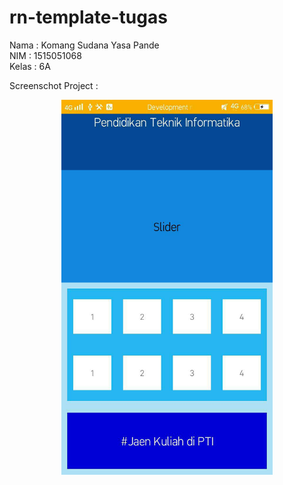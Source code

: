 # rn-template-tugas
Nama  : Komang Sudana Yasa Pande <br>
NIM   : 1515051068 <br>
Kelas : 6A <br>

Screenschot Project : <br>
<center>
<img height="600px" src="https://github.com/fundaypande/rn-template-tugas/blob/master/src/images/ss.jpg">
</center>
